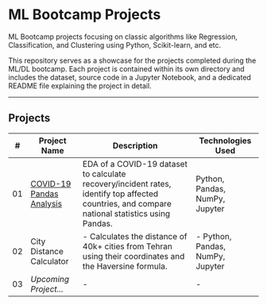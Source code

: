 # ML Bootcamp Projects

ML Bootcamp projects focusing on classic algorithms like Regression, Classification, and Clustering using Python, Scikit-learn, and etc.

This repository serves as a showcase for the projects completed during the ML/DL bootcamp. Each project is contained within its own directory and includes the dataset, source code in a Jupyter Notebook, and a dedicated README file explaining the project in detail.

---

## Projects

| #   | Project Name                               | Description                                                                 | Technologies Used                  |
| --- | ------------------------------------------ | --------------------------------------------------------------------------- | ---------------------------------- |
| 01  | [COVID-19 Pandas Analysis](./COVID-19-analysis-project/) | EDA of a COVID-19 dataset to calculate recovery/incident rates, identify top affected countries, and compare national statistics using Pandas. | Python, Pandas, NumPy, Jupyter     |
| 02  |  City Distance Calculator                 | - Calculates the distance of 40k+ cities from Tehran using their coordinates and the Haversine formula.                                                                          | - 	Python, Pandas, NumPy, Jupyter                                 |
| 03  | *Upcoming Project...*                      | -                                                                           | -                                  |



